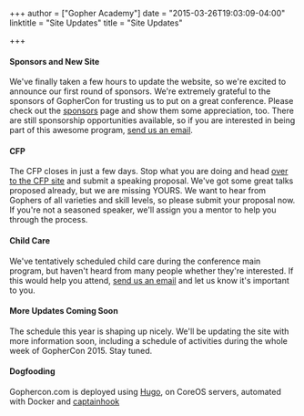 +++
author = ["Gopher Academy"]
date = "2015-03-26T19:03:09-04:00"
linktitle = "Site Updates"
title = "Site Updates"

+++
#### Sponsors and New Site
We've finally taken a few hours to update the website, so we're excited to announce our first round of sponsors.  We're extremely grateful to the sponsors of GopherCon for trusting us to put on a great conference.  Please check out the [sponsors](/sponsors) page and show them some appreciation, too.  There are still sponsorship opportunities available, so if you are interested in being part of this awesome program, [send us an email](mailto:gophercon@gopheracademy.com).

#### CFP
The CFP closes in just a few days.  Stop what you are doing and head [over to the CFP site](http://cfp.gophercon.com) and submit a speaking proposal.  We've got some great talks proposed already, but we are missing YOURS.  We want to hear from Gophers of all varieties and skill levels, so please submit your proposal now.  If you're not a seasoned speaker, we'll assign you a mentor to help you through the process.

#### Child Care
We've tentatively scheduled child care during the conference main program, but haven't heard from many people whether they're interested.  If this would help you attend, [send us an email](mailto:gophercon@gopheracademy.com) and let us know it's important to you.

#### More Updates Coming Soon
The schedule this year is shaping up nicely.  We'll be updating the site with more information soon, including a schedule of activities during the whole week of GopherCon 2015.  Stay tuned.

#### Dogfooding
Gophercon.com is deployed using [Hugo](https://github.com/spf13/hugo), on CoreOS servers, automated with Docker and [captainhook](https://github.com/bketelsen/captainhook)


